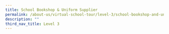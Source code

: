 ```yaml
---
title: School Bookshop & Uniform Supplier
permalink: /about-us/virtual-school-tour/level-3/school-bookshop-and-uniform-supplier/
description: ""
third_nav_title: Level 3
---
```

